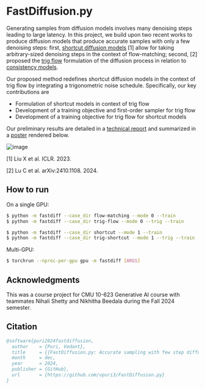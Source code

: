# FastDiffusion.py

Generating samples from diffusion models involves many denoising steps leading to large latency.
In this project, we build upon two recent works to produce diffusion models that produce accurate samples with only a few denoising steps:
first, [shortcut diffusion models](https://github.com/kvfrans/shortcut-models/tree/main) [1] allow for taking arbitrary-sized denoising steps in the context of flow-matching;
second, [2] proposed the [trig flow](https://arxiv.org/pdf/2410.11081) formulation of the diffusion process in relation to [consistency models](https://arxiv.org/pdf/2303.01469).

Our proposed method redefines shortcut diffusion models in the context of trig flow by integrating a trigonometric noise schedule.
Specifically, our key contributions are
- Formulation of shortcut models in context of trig flow
- Development of a training objective and first-order sampler for trig flow
- Development of a training objective for trig flow for shortcut models

Our preliminary results are detailed in a [technical report](reporting/report.pdf) and summarized in a [poster](reporting/poster.pdf) rendered below.

![image](https://github.com/user-attachments/assets/fe897324-2cf4-485c-a23e-78d3f437d065)

[1] Liu X et al. ICLR. 2023.

[2] Lu C et al. arXiv:2410.1108. 2024.

## How to run

On a single GPU:
```bash
$ python -m fastdiff --case_dir flow-matching --mode 0 --train
$ python -m fastdiff --case_dir trig-flow --mode 0 --trig --train

$ python -m fastdiff --case_dir shortcut --mode 1 --train
$ python -m fastdiff --case_dir trig-shortcut --mode 1 --trig --train
```

Multi-GPU:
```bash
$ torchrun --nproc-per-gpu gpu -m fastdiff [ARGS]
```

## Acknowledgments
This was a course project for CMU 10-623 Generative AI course with teammates Nihali Shetty and Nikhitha Beedala during the Fall 2024 semester.

## Citation

```bibtex
@software{puri2024fastdiffusion,
  author    = {Puri, Vedant},
  title     = {{FastDiffusion.py: Accurate sampling with few step diffusion}},
  month     = dec,
  year      = 2024,
  publisher = {GitHub},
  url       = {https://github.com/vpuri3/FastDiffusion.py}
}
```
